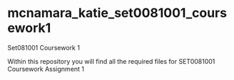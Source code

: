 # mcnamara_katie_set0081001_coursework1
Set081001 Coursework 1

Within this repository you will find all the required files for SET0081001 Coursework Assignment 1
